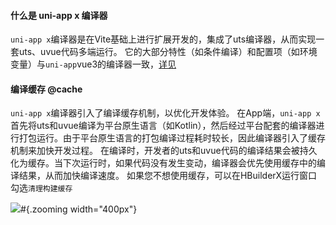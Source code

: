 #### 什么是 uni-app x 编译器

`uni-app x`编译器是在Vite基础上进行扩展开发的，集成了uts编译器，从而实现一套uts、uvue代码多端运行。
它的大部分特性（如条件编译）和配置项（如环境变量）与`uni-app`vue3的编译器一致，[详见](https://uniapp.dcloud.net.cn/tutorial/compiler.html)

#### 编译缓存 @cache

`uni-app x`编译器引入了编译缓存机制，以优化开发体验。
在App端，`uni-app x`首先将uts和uvue编译为平台原生语言（如Kotlin），然后经过平台配套的编译器进行打包运行。由于平台原生语言的打包编译过程耗时较长，因此编译器引入了缓存机制来加快开发过程。
在编译时，开发者的uts和uvue代码的编译结果会被持久化为缓存。当下次运行时，如果代码没有发生变动，编译器会优先使用缓存中的编译结果，从而加快编译速度。
如果您不想使用缓存，可以在HBuilderX运行窗口勾选`清理构建缓存`

![](https://qiniu-web-assets.dcloud.net.cn/unidoc/zh/uni-app-x/clean-up-the-build-cache.jpg)#{.zooming width="400px"}

